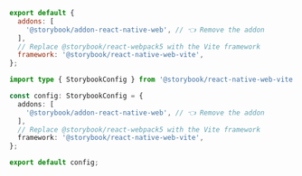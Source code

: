 ```js filename=".storybook/main.js" renderer="react-native-web" language="js"
export default {
  addons: [
    '@storybook/addon-react-native-web', // 👈 Remove the addon
  ],
  // Replace @storybook/react-webpack5 with the Vite framework
  framework: '@storybook/react-native-web-vite',
};
```

```ts filename=".storybook/main.ts" renderer="react-native-web" language="ts"
import type { StorybookConfig } from '@storybook/react-native-web-vite';

const config: StorybookConfig = {
  addons: [
    '@storybook/addon-react-native-web', // 👈 Remove the addon
  ],
  // Replace @storybook/react-webpack5 with the Vite framework
  framework: '@storybook/react-native-web-vite',
};

export default config;
```
